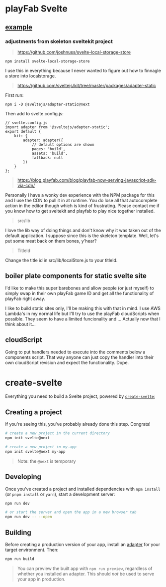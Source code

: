 # playFab Svelte

## [example](https://metta.d3nvj95fro2i68.amplifyapp.com/)

### adjustments from skeleton sveltekit project

> https://github.com/joshnuss/svelte-local-storage-store

    npm install svelte-local-storage-store

I use this in everything because I never wanted to figure out how to finnagle a store into localstorage.

> https://github.com/sveltejs/kit/tree/master/packages/adapter-static

First run:

    npm i -D @sveltejs/adapter-static@next

Then add to svelte.config.js:

    // svelte.config.js
    import adapter from '@sveltejs/adapter-static';
    export default {
        kit: {
            adapter: adapter({
                // default options are shown
                pages: 'build',
                assets: 'build',
                fallback: null
            })
        }
    };



> https://blog.playfab.com/blog/playfab-now-serving-javascript-sdk-via-cdn/

Personally I have a wonky dev experience with the NPM package for this and I use the CDN to pull it in at runtime. You do lose all that autocomplete action in the editor though which is kind of frustrating. Please contact me if you know how to get sveltekit and playfab to play nice together installed. 

> src/lib

I love the lib way of doing things and don't know why it was taken out of the default application. I suppose since this is the skeleton template. Well, let's put some meat back on them bones, y'hear?

> TitleId

Change the title id in src/lib/localStore.js to your titleId.

## boiler plate components for static svelte site

I'd like to make this super barebones and allow people (or just myself) to simply swap in their own playFab game ID and get all the functionality of playFab right away. 

I like to build static sites only, I'll be making this with that in mind. I use AWS Lambda's in my normal life but I'll try to use the playFab cloudScripts when possible. They seem to have a limited funcionality and ... Actually now that I think about it...

## cloudScript

Going to put handlers needed to execute into the comments below a components script. That way anyone can just copy the handler into their own cloudScript revision and expect the functionality. Dope. 





# create-svelte

Everything you need to build a Svelte project, powered by [`create-svelte`](https://github.com/sveltejs/kit/tree/master/packages/create-svelte);

## Creating a project

If you're seeing this, you've probably already done this step. Congrats!

```bash
# create a new project in the current directory
npm init svelte@next

# create a new project in my-app
npm init svelte@next my-app
```

> Note: the `@next` is temporary

## Developing

Once you've created a project and installed dependencies with `npm install` (or `pnpm install` or `yarn`), start a development server:

```bash
npm run dev

# or start the server and open the app in a new browser tab
npm run dev -- --open
```

## Building

Before creating a production version of your app, install an [adapter](https://kit.svelte.dev/docs#adapters) for your target environment. Then:

```bash
npm run build
```

> You can preview the built app with `npm run preview`, regardless of whether you installed an adapter. This should _not_ be used to serve your app in production.
